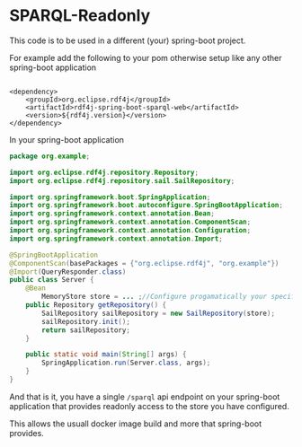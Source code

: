 # SPARQL-Readonly

This code is to be used in a different (your) spring-boot project.

For example add the following to your pom otherwise setup like any other 
spring-boot application

```

<dependency>
	<groupId>org.eclipse.rdf4j</groupId>
	<artifactId>rdf4j-spring-boot-sparql-web</artifactId>
	<version>${rdf4j.version}</version>
</dependency>

```

In your spring-boot application

```java
package org.example;

import org.eclipse.rdf4j.repository.Repository;
import org.eclipse.rdf4j.repository.sail.SailRepository;

import org.springframework.boot.SpringApplication;
import org.springframework.boot.autoconfigure.SpringBootApplication;
import org.springframework.context.annotation.Bean;
import org.springframework.context.annotation.ComponentScan;
import org.springframework.context.annotation.Configuration;
import org.springframework.context.annotation.Import;

@SpringBootApplication
@ComponentScan(basePackages = {"org.eclipse.rdf4j", "org.example"})
@Import(QueryResponder.class)
public class Server {
	@Bean
		MemoryStore store = ... ;//Configure progamatically your specific store
	public Repository getRepository() {
		SailRepository sailRepository = new SailRepository(store);
		sailRepository.init();
		return sailRepository;
	}

	public static void main(String[] args) {
		SpringApplication.run(Server.class, args);
	}
}

```

And that is it, you have a single `/sparql` api endpoint on your spring-boot application
that provides readonly access to the store you have configured.

This allows the usuall docker image build and more that spring-boot provides.
